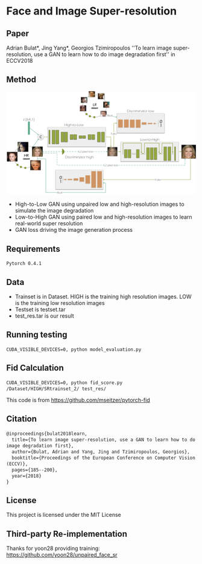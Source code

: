 # Face and Image Super-resolution
## Paper
Adrian Bulat*, Jing Yang*, Georgios Tzimiropoulos
''To learn image super-resolution, use a GAN to learn how to do image degradation first'' in ECCV2018

## Method
<div align="center">
    <img src="overview.png" width="600px"</img> 
</div> 

   * High-to-Low GAN using unpaired low and high-resolution images to simulate the image degradation 
   * Low-to-High GAN using paired low and high-resolution images to learn real-world super resolution
   * GAN loss driving the image generation process

## Requirements
```
Pytorch 0.4.1
```
## Data
* Trainset is in Dataset. HIGH is the training high resolution images. LOW is the training low resolution images 
* Testset is testset.tar
* test_res.tar is our result


## Running testing
```
CUDA_VISIBLE_DEVICES=0, python model_evaluation.py 
```
## Fid Calculation
```
CUDA_VISIBLE_DEVICES=0, python fid_score.py /Dataset/HIGH/SRtrainset_2/ test_res/
```
This code is from https://github.com/mseitzer/pytorch-fid


## Citation
```
@inproceedings{bulat2018learn, 
  title={To learn image super-resolution, use a GAN to learn how to do image degradation first},
  author={Bulat, Adrian and Yang, Jing and Tzimiropoulos, Georgios},
  booktitle={Proceedings of the European Conference on Computer Vision (ECCV)},
  pages={185--200},
  year={2018}  
}
```

## License

This project is licensed under the MIT License

## Third-party Re-implementation
Thanks for yoon28 providing training: https://github.com/yoon28/unpaired_face_sr


```
